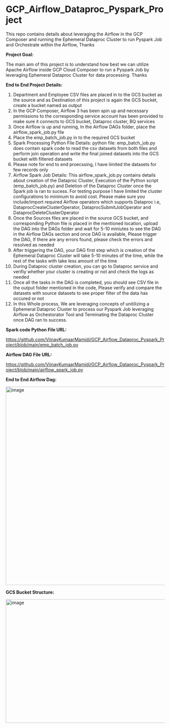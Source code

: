 # GCP_Airflow_Dataproc_Pyspark_Project

This repo contains details about leveraging the Airflow in the GCP Composer and running the Ephemeral Dataproc Cluster to run Pyspark Job and Orchestrate within the Airflow, Thanks

**Project Goal:**

The main aim of this project is to understand how best we can utilize Apache Airflow inside GCP Cloud Composer to run a Pyspark Job by leveraging Ephemeral Dataproc Cluster for data processing. Thanks


**End to End Project Details:**

1. Department and Employee CSV files are placed in to the GCS bucket as the source and as Destination of this project is again the GCS bucket, create a bucket named as output
2. In the GCP Composer, Airflow 3 has been spin up and necessary permissions to the corresponding service account has been provided to make sure it connects to GCS bucket, Dataproc cluster, BQ services
3. Once Airflow is up and running, In the Airflow DAGs folder, place the airflow_spark_job.py file
4. Place the emp_batch_job.py in to the required GCS bucket
5. Spark Processing Python File Details: python file: emp_batch_job.py does contain spark code to read the csv datasets from both files and perform join operation and write the final joined datasets into the GCS bucket with filtered datasets
6. Please note for end to end proecssing, I have limited the datasets for few records only
7. Airflow Spark Job Details: This airflow_spark_job.py contains details about creation of the Dataproc Cluster, Execution of the Python script (emp_batch_job.py) and Deletion of the Dataproc Cluster once the Spark job is ran to sucess. For testing purpose I have limited the cluster configurations to minimum to avoid cost. Please make sure you include/import required Airflow operators which supports Dataproc i.e,  DataprocCreateClusterOperator, DataprocSubmitJobOperator and DataprocDeleteClusterOperator
8. Once the Sources files are placed in the source GCS bucket, and corresponding Python file is placed in the mentioned location, upload the DAG into the DAGs folder and wait for 5-10 miniutes to see the DAG in the Airflow DAGs section and once DAG is available, Please trigger the DAG, If there are any errors found, please check the errors and resolved as needed
9. After triggering the DAG, your DAG first step which is creation of the Ephemeral Dataproc Cluster will take 5-10 minutes of the time, while the rest of the tasks with take less amount of the time
10. During Dataproc cluster creation, you can go to Dataproc service and verifiy whether your cluster is creating or not and check the logs as needed
11. Once all the tasks in the DAG is completed, you should see CSV file in the output folder mentioned in the code, Please verify and compare the datasets with source datasets to see proper filter of the data has occured or not
12. In this Whole process, We are leveraging concepts of unitilizing a Ephemeral Dataproc Cluster to process our Pyspark Job leveraging Airflow as Orchestorator Tool and Terminating the Dataproc Cluster once DAG ran to success.


**Spark code Python File URL:**

https://github.com/ViinayKumaarMamidi/GCP_Airflow_Dataproc_Pyspark_Project/blob/main/emp_batch_job.py

**Airflow DAG File URL:**

https://github.com/ViinayKumaarMamidi/GCP_Airflow_Dataproc_Pyspark_Project/blob/main/airflow_spark_job.py


**End to End Airflow Dag:**

<img width="1421" height="629" alt="image" src="https://github.com/user-attachments/assets/d6618579-1ac7-4865-bff9-ffd5e7a5a044" />


**GCS Bucket Structure:**

<img width="1412" height="392" alt="image" src="https://github.com/user-attachments/assets/0f8bd70f-bc28-418e-b947-a0e8fcddf079" />





